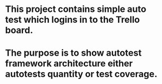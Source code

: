 # This project contains simple auto test which logins in to the Trello board.
# The purpose is to show autotest framework architecture either autotests quantity or test coverage.
